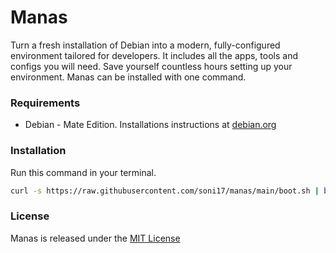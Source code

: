 # Manas

Turn a fresh installation of Debian into a modern, fully-configured environment tailored for developers. It includes all the apps, tools and configs you will need. Save yourself countless hours setting up your environment. Manas can be installed with one command. 

### Requirements

- Debian - Mate Edition. Installations instructions at [debian.org](https://www.debian.org/CD/live/)

### Installation

Run this command in your terminal.

```bash
curl -s https://raw.githubusercontent.com/soni17/manas/main/boot.sh | bash
```

### License

Manas is released under the [MIT License](https://opensource.org/license/MIT)
